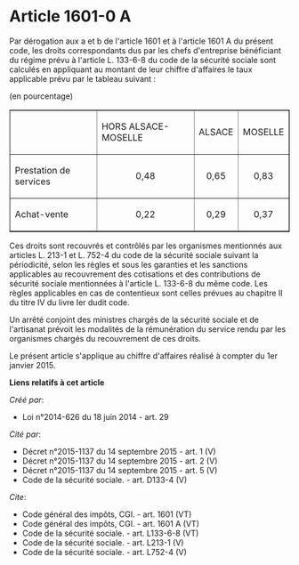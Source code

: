 # Article 1601-0 A

Par dérogation aux a et b de l'article 1601 et à l'article 1601 A du présent code, les droits correspondants dus par les
chefs d'entreprise bénéficiant du régime prévu à l'article L. 133-6-8 du code de la sécurité sociale sont calculés en
appliquant au montant de leur chiffre d'affaires le taux applicable prévu par le tableau suivant : 

(en pourcentage) 

<table width="680" border="1">
  <tbody>
    <tr>
      <td>
      </td><td>

HORS ALSACE-MOSELLE 

</td>
      <td>

ALSACE 

</td>
      <td>

MOSELLE 

</td>
    </tr>
    <tr>
      <td>

Prestation de services 

</td>
      <td align="center">

0,48 

</td>
      <td align="center">

0,65 

</td>
      <td align="center">

0,83 

</td>
    </tr>
    <tr>
      <td>

Achat-vente 

</td>
      <td align="center">

0,22 

</td>
      <td align="center">

0,29 

</td>
      <td align="center">

0,37 

</td>
    </tr>
  </tbody>
</table>

Ces droits sont recouvrés et contrôlés par les organismes mentionnés aux articles L. 213-1 et L. 752-4 du code de la sécurité
sociale suivant la périodicité, selon les règles et sous les garanties et les sanctions applicables au recouvrement des
cotisations et des contributions de sécurité sociale mentionnées à l'article L. 133-6-8 du même code. Les règles applicables
en cas de contentieux sont celles prévues au chapitre II du titre IV du livre Ier dudit code. 

Un arrêté conjoint des ministres chargés de la sécurité sociale et de l'artisanat prévoit les modalités de la rémunération du
service rendu par les organismes chargés du recouvrement de ces droits. 

Le présent article s'applique au chiffre d'affaires réalisé à compter du 1er janvier 2015.

**Liens relatifs à cet article**

_Créé par_:

  - Loi n°2014-626 du 18 juin 2014 - art. 29

_Cité par_:

  - Décret n°2015-1137 du 14 septembre 2015 - art. 1 (V)
  - Décret n°2015-1137 du 14 septembre 2015 - art. 2 (V)
  - Décret n°2015-1137 du 14 septembre 2015 - art. 5 (V)
  - Code de la sécurité sociale. - art. D133-4 (V)

_Cite_:

  - Code général des impôts, CGI. - art. 1601 (VT)
  - Code général des impôts, CGI. - art. 1601 A (VT)
  - Code de la sécurité sociale. - art. L133-6-8 (VT)
  - Code de la sécurité sociale. - art. L213-1 (V)
  - Code de la sécurité sociale. - art. L752-4 (V)
